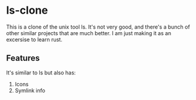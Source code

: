 # ls-clone

This is a clone of the unix tool ls. It's not very good, and there's a bunch of other similar projects that are much better. I am just making it as an excersise to learn rust.

## Features

It's similar to ls but also has:

1. Icons
2. Symlink info

